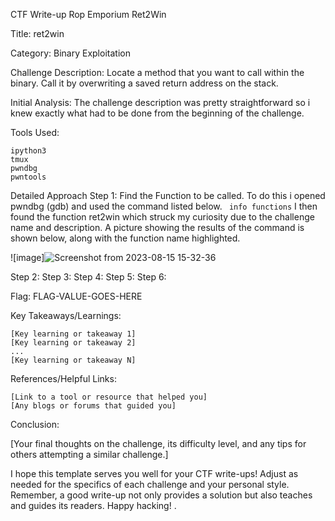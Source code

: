 CTF Write-up Rop Emporium Ret2Win

Title: ret2win

Category: Binary Exploitation

Challenge Description: 
Locate a method that you want to call within the binary. Call it by overwriting a saved return address on the stack.

Initial Analysis:
The challenge description was pretty straightforward so i knew exactly what had to be done from the beginning of the challenge.

Tools Used:

    ipython3
    tmux
    pwndbg
    pwntools
    

Detailed Approach
Step 1: Find the Function to be called.
To do this i opened pwndbg (gdb) and used the command listed below. 
``` info functions```
I then found the function ret2win which struck my curiosity due to the challenge name and description. 
A picture showing the  results of the command is shown below, along with the function name highlighted.

![image]![Screenshot from 2023-08-15 15-32-36](https://github.com/Jaafar-G/ctf-writeups/assets/120587992/5ab65f44-8528-4138-b734-3c8cba101460)


Step 2:
Step 3:
Step 4:
Step 5:
Step 6:

Flag: FLAG-VALUE-GOES-HERE

Key Takeaways/Learnings:

    [Key learning or takeaway 1]
    [Key learning or takeaway 2]
    ...
    [Key learning or takeaway N]

References/Helpful Links:

    [Link to a tool or resource that helped you]
    [Any blogs or forums that guided you]

Conclusion:

[Your final thoughts on the challenge, its difficulty level, and any tips for others attempting a similar challenge.]

I hope this template serves you well for your CTF write-ups! Adjust as needed for the specifics of each challenge and your personal style. Remember, a good write-up not only provides a solution but also teaches and guides its readers. Happy hacking!
.
